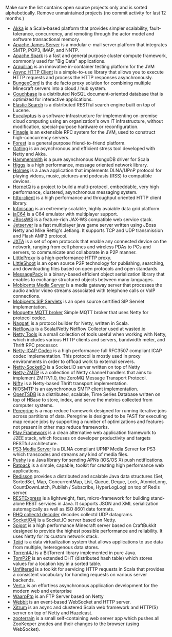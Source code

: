 Make sure the list contains open source projects only and is sorted alphabetically.  Remove unmaintained projects (no commit activity for last 12 months.)

* [Akka](http://akka.io/) is a Scala-based platform that provides simpler scalability, fault-tolerance, concurrency, and remoting through the actor model and software transactional memory.
* [Apache James Server](http://james.apache.org/server) is a modular e-mail server platform that integrates SMTP, POP3, IMAP, and NNTP.
* [Apache Spark](http://spark.apache.org) is a fast and general purpose cluster compute framework, commonly used for "Big Data" applications.
* [Arquillian](http://www.jboss.org/arquillian.html) is an innovative in-container testing platform for the JVM
* [Async HTTP Client](https://github.com/AsyncHttpClient/async-http-client) is a simple-to-use library that allows you to execute HTTP requests and process the HTTP responses asynchronously.
* [BungeeCord](http://www.spigotmc.org/threads/392/) is the de facto proxy solution for combining multiple Minecraft servers into a cloud / hub system.
* [Couchbase](http://www.couchbase.com) is a distributed NoSQL document-oriented database that is optimized for interactive applications.
* [Elastic Search](http://www.elasticsearch.org) is a distributed RESTful search engine built on top of Lucene.
* [Eucalyptus](http://open.eucalyptus.com) is a software infrastructure for implementing on-premise cloud computing using an organization's own IT infrastructure, without modification, special-purpose hardware or reconfiguration.
* [Finagle](http://twitter.github.io/finagle/) is an extensible RPC system for the JVM, used to construct high-concurrency servers.
* [Forest](https://github.com/le-moulin-studio/forest) is a general purpose friend-to-friend platform.
* [Gatling](http://gatling-tool.org) is an asynchronous and efficient stress tool developed with Netty and Akka.
* [Hammersmith](https://github.com/bwmcadams/hammersmith) is a pure asynchronous MongoDB driver for Scala
* [Higgs](https://github.com/zcourts/higgs) is a high performance, message oriented network library.
* [Holmes](http://ccheneau.github.com/Holmes/) is a Java application that implements DLNA/UPnP protocol for playing videos, music, pictures and podcasts (RSS) to compatible devices.
* [HornetQ](http://www.jboss.org/hornetq) is a project to build a multi-protocol, embeddable, very high performance, clustered, asynchronous messaging system.
* [http-client](https://github.com/brunodecarvalho/http-client) is a high performance and throughput oriented HTTP client library.
* [Infinispan](http://www.jboss.org/infinispan) is an extremely scalable, highly avaiable data grid platform.
* [jaC64](http://code.google.com/p/jac64-op/) is a C64 emulator with multiplayer support.
* [JBossWS](http://www.jboss.org/jbossws) is a feature-rich JAX-WS compatible web service stack.
* [Jetserver](https://github.com/menacher/java-game-server) is a fast multiplayer java game server written using JBoss Netty and Mike Rettig's Jetlang. It supports TCP and UDP transmission and Flash AMF3 protocol.
* [JXTA](http://jxta.kenai.com) is a set of open protocols that enable any connected device on the network, ranging from cell phones and wireless PDAs to PCs and servers, to communicate and collaborate in a P2P manner.
* [LittleProxy](http://www.littleshoot.org/littleproxy) is a high-performance HTTP proxy.
* [LittleShoot](http://www.littleshoot.org) is an open source P2P technology for publishing, searching, and downloading files based on open protocols and open standards.
* [MessagePack](http://msgpack.org) is a binary-based efficient object serialization library that enables to exchange structured objects between many languages.
* [Mobicents Media Server](http://www.mobicents.org) is a media gateway server that processes the audio and/or video streams associated with telephone calls or VoIP connections.
* [Mobicents SIP Servlets](http://www.mobicents.org/products_sip_servlets.html) is an open source certified SIP Servlet implementation.
* [Moquette MQTT broker](http://code.google.com/p/moquette-mqtt) Simple MQTT broker that uses Netty for protocol codec.
* [Naggati](https://github.com/twitter/naggati2) is a protocol builder for Netty, written in Scala.
* [Netflow.io](https://github.com/wasted/netflow) is a Scala/Netty Netflow Collector used at wasted.io
* [Netty Tools](https://github.com/cgbystrom/netty-tools) is a small collection of tools useful when working with Netty, which includes various HTTP clients and servers, bandwidth meter, and Thrift RPC processor.
* [Netty-ICAP Codec](https://github.com/jmimo/netty-icap) is a high performance full RFC3507 compliant ICAP codec implementation. This protocol is mostly used in proxy environments in order to offload work to external servers.
* [Netty-SocketIO](https://github.com/mrniko/netty-socketio) is a Socket.IO server written on top of Netty
* [Netty-ZMTP](https://github.com/spotify/netty-zmtp) is a collection of Netty channel handlers that aims to implement ZMTP/1.0, the ZeroMQ Message Transport Protocol.
* [Nifty](https://github.com/facebook/nifty) is a Netty-based Thrift transport implementation.
* [NIOSMTP](https://github.com/normanmaurer/niosmtp) is an asynchronous SMTP client implementation.
* [OpenTSDB](http://opentsdb.net) is a distributed, scalable, Time Series Database written on top of HBase to store, index, and serve the metrics collected from computer systems.
* [Peregrine](http://peregrine_mapreduce.bitbucket.org/) is a map reduce framework designed for running iterative jobs across partitions of data. Peregrine is designed to be FAST for executing map reduce jobs by supporting a number of optimizations and features not present in other map reduce frameworks.
* [Play Framework](http://www.playframework.org) is a clean alternative web application framework to J2EE stack, which focuses on developer productivity and targets RESTful architecture.
* [PS3 Media Server](http://code.google.com/p/ps3mediaserver) is a DLNA compliant UPNP Media Server for PS3 which transcodes and streams any kind of media files.
* [Pushy](http://relayrides.github.io/pushy/) is a Java library for sending APNs (iOS/OS X) push notifications.
* [Ratpack](http://www.ratpack.io/) is a simple, capable, toolkit for creating high performance web applications.
* [Redisson](https://github.com/mrniko/redisson) provides a distributed and scalable Java data structures (Set, SortedSet, Map, ConcurrentMap, List, Queue, Deque, Lock, AtomicLong, CountDownLatch, Publish / Subscribe, HyperLogLog) on top of Redis server.
* [RESTExpress](https://github.com/RestExpress/RestExpress) is a lightweight, fast, micro-framework for building stand-alone REST services in Java. It supports JSON and XML serialization automagically as well as ISO 8601 date formats.
* [RHQ collectd decoder](https://github.com/rhq-project/netty-collectd) decodes collectd UDP datagrams.
* [SocketIO4j](https://github.com/socketIo4Netty) is a Socket.IO server based on Netty.
* [Spigot](http://www.spigotmc.org/) is a high performance Minecraft server based on CraftBukkit designed to provide the highest possible performance and reliability. It uses Netty for its custom network stack.
* [Teiid](http://www.jboss.org/teiid) is a data virtualization system that allows applications to use data from multiple, heterogenous data stores.
* [Torrent4J](https://github.com/torrent4j/torrent4j) is a BitTorrent library implemented in pure Java.
* [TomP2P](http://tomp2p.net) is an extended DHT (distributed hash table) which stores values for a location key in a sorted table.
* [Unfiltered](http://unfiltered.databinder.net/Unfiltered.html) is a toolkit for servicing HTTP requests in Scala that provides a consistent vocabulary for handing requests on various server backends.
* [Vert.x](http://vertx.io) is an effortless asynchronous application development for the modern web and enterprise 
* [WaarpFtp](http://waarp.github.com/WaarpFtp/) is an FTP Server based on Netty
* [Webbit](http://webbitserver.org) is an event-based WebSocket and HTTP server.
* [Xitrum](http://www.xitrum.net) is an async and clustered Scala web framework and HTTP(S) server on top of Netty and Hazelcast.
* [zooterrain](http://github.com/berndfo/zooterrain) is a small self-containing web server app which pushes all ZooKeeper znodes and their changes to the browser (using WebSocket).